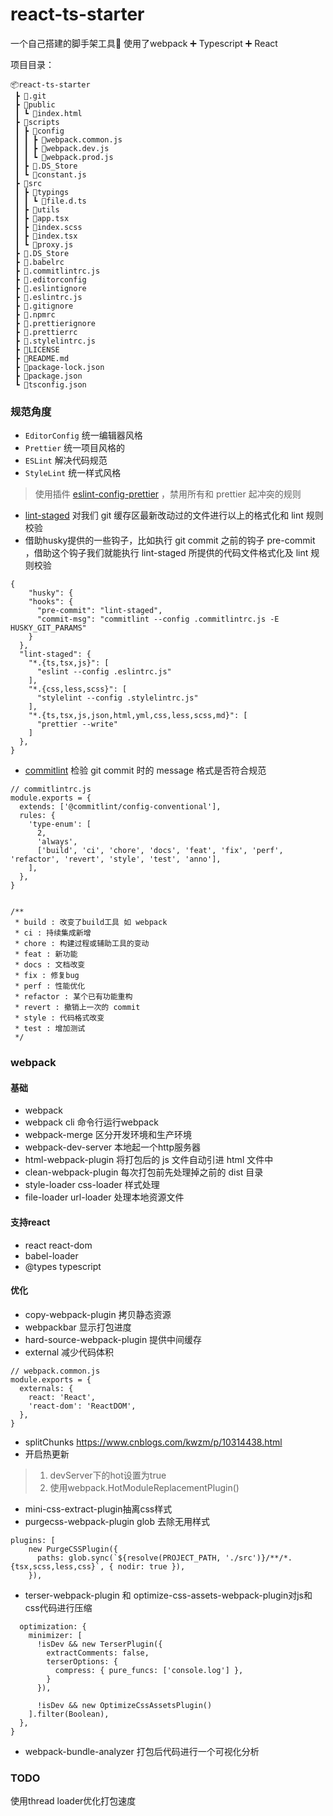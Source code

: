 # react-ts-starter
一个自己搭建的脚手架工具🔧
使用了webpack ➕ Typescript ➕ React

项目目录：
```
📦react-ts-starter
 ┣ 📂.git
 ┣ 📂public
 ┃ ┗ 📜index.html
 ┣ 📂scripts
 ┃ ┣ 📂config
 ┃ ┃ ┣ 📜webpack.common.js
 ┃ ┃ ┣ 📜webpack.dev.js
 ┃ ┃ ┗ 📜webpack.prod.js
 ┃ ┣ 📜.DS_Store
 ┃ ┗ 📜constant.js
 ┣ 📂src
 ┃ ┣ 📂typings
 ┃ ┃ ┗ 📜file.d.ts
 ┃ ┣ 📂utils
 ┃ ┣ 📜app.tsx
 ┃ ┣ 📜index.scss
 ┃ ┣ 📜index.tsx
 ┃ ┗ 📜proxy.js
 ┣ 📜.DS_Store
 ┣ 📜.babelrc
 ┣ 📜.commitlintrc.js
 ┣ 📜.editorconfig
 ┣ 📜.eslintignore
 ┣ 📜.eslintrc.js
 ┣ 📜.gitignore
 ┣ 📜.npmrc
 ┣ 📜.prettierignore
 ┣ 📜.prettierrc
 ┣ 📜.stylelintrc.js
 ┣ 📜LICENSE
 ┣ 📜README.md
 ┣ 📜package-lock.json
 ┣ 📜package.json
 ┗ 📜tsconfig.json
```
### 规范角度

- `EditorConfig` 统一编辑器风格
- `Prettier` 统一项目风格的
- `ESLint` 解决代码规范
- `StyleLint` 统一样式风格

> 使用插件 [eslint-config-prettier](https://github.com/prettier/eslint-config-prettier) ，禁用所有和 prettier 起冲突的规则

- [ lint-staged](https://github.com/okonet/lint-staged) 对我们 git 缓存区最新改动过的文件进行以上的格式化和 lint 规则校验
-  借助husky提供的一些钩子，比如执行 git commit 之前的钩子 pre-commit ，借助这个钩子我们就能执行 lint-staged 所提供的代码文件格式化及 lint 规则校验

```
{
    "husky": {
    "hooks": {
      "pre-commit": "lint-staged",
      "commit-msg": "commitlint --config .commitlintrc.js -E HUSKY_GIT_PARAMS"
    }
  },
  "lint-staged": {
    "*.{ts,tsx,js}": [
      "eslint --config .eslintrc.js"
    ],
    "*.{css,less,scss}": [
      "stylelint --config .stylelintrc.js"
    ],
    "*.{ts,tsx,js,json,html,yml,css,less,scss,md}": [
      "prettier --write"
    ]
  },
}
```

- [commitlint](https://github.com/conventional-changelog/commitlint) 检验 git commit 时的 message 格式是否符合规范

```
// commitlintrc.js
module.exports = {
  extends: ['@commitlint/config-conventional'],
  rules: {
    'type-enum': [
      2,
      'always',
      ['build', 'ci', 'chore', 'docs', 'feat', 'fix', 'perf', 'refactor', 'revert', 'style', 'test', 'anno'],
    ],
  },
}


/**
 * build : 改变了build工具 如 webpack
 * ci : 持续集成新增
 * chore : 构建过程或辅助工具的变动
 * feat : 新功能
 * docs : 文档改变
 * fix : 修复bug
 * perf : 性能优化
 * refactor : 某个已有功能重构
 * revert : 撤销上一次的 commit
 * style : 代码格式改变
 * test : 增加测试
 */
```

### webpack

#### 基础

- webpack 
- webpack cli 命令行运行webpack
- webpack-merge 区分开发环境和生产环境
- webpack-dev-server 本地起一个http服务器
- html-webpack-plugin 将打包后的 js 文件自动引进 html 文件中
- clean-webpack-plugin 每次打包前先处理掉之前的 dist 目录
- style-loader css-loader 样式处理
- file-loader url-loader 处理本地资源文件

#### 支持react

- react react-dom 
- babel-loader
- @types typescript

#### 优化

- copy-webpack-plugin 拷贝静态资源
- webpackbar 显示打包进度
- hard-source-webpack-plugin 提供中间缓存
- external 减少代码体积

```
// webpack.common.js
module.exports = {
  externals: {
    react: 'React',
    'react-dom': 'ReactDOM',
  },
}
```

- splitChunks https://www.cnblogs.com/kwzm/p/10314438.html
- 开启热更新

> 1. devServer下的hot设置为true
> 2. 使用webpack.HotModuleReplacementPlugin()

- mini-css-extract-plugin抽离css样式
- purgecss-webpack-plugin glob 去除无用样式

```
plugins: [
    new PurgeCSSPlugin({
      paths: glob.sync(`${resolve(PROJECT_PATH, './src')}/**/*.{tsx,scss,less,css}`, { nodir: true }),
    }),
```

- terser-webpack-plugin 和 optimize-css-assets-webpack-plugin对js和css代码进行压缩

```
  optimization: {
    minimizer: [
      !isDev && new TerserPlugin({
        extractComments: false,
        terserOptions: {
          compress: { pure_funcs: ['console.log'] },
        }
      }),
      
      !isDev && new OptimizeCssAssetsPlugin()
    ].filter(Boolean),
  },
}
```
- webpack-bundle-analyzer 打包后代码进行一个可视化分析

### TODO
使用thread loader优化打包速度
